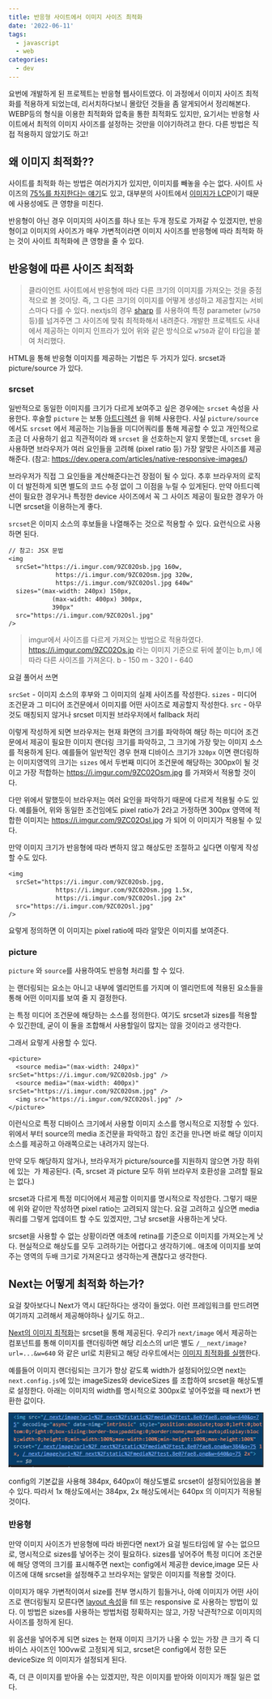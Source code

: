 ```yaml
---
title: 반응형 사이트에서 이미지 사이즈 최적화
date: '2022-06-11'
tags:
  - javascript
  - web
categories:
  - dev
---
```


요번에 개발하게 된 프로젝트는 반응형 웹사이트였다. 이 과정에서 이미지 사이즈 최적화를 적용하게 되었는데, 리서치하다보니 몰랐던 것들을 좀 알게되어서 정리해본다.
WEBP등의 형식을 이용한 최적화와 압축을 통한 최적화도 있지만, 요기서는 반응형 사이트에서 최적의 이미지 사이즈를 설정하는 것만을 이야기하려고 한다. 다른 방법은 직접 적용하지 않았기도 하고!

## 왜 이미지 최적화??

사이트를 최적화 하는 방법은 여러가지가 있지만, 이미지를 빼놓을 수는 없다.
사이트 사이즈의 [75%를 차지한다는 얘기](https://almanac.httparchive.org/en/2019/page-weight)도 있고, 대부분의 사이트에서 [이미지가 LCP](https://web.dev/i18n/ko/optimize-lcp/)이기 때문에 사용성에도 큰 영향을 미친다.

반응형이 아닌 경우 이미지의 사이즈를 하나 또는 두개 정도로 가져갈 수 있겠지만, 반응형이고 이미지의 사이즈가 매우 가변적이라면 이미지 사이즈를 반응형에 따라 최적화 하는 것이 사이트 최적화에 큰 영향을 줄 수 있다.

## 반응형에 따른 사이즈 최적화

> 클라이언트 사이트에서 반응형에 따라 다른 크기의 이미지를 가져오는 것을 중점적으로 볼 것이당.
> 즉, 그 다른 크기의 이미지를 어떻게 생성하고 제공할지는 서비스마다 다를 수 있다. nextjs의 경우 [sharp](https://github.com/lovell/sharp) 를 사용하여 특정 parameter (`w750` 등)를 넘겨주면 그 사이즈에 맞춰 최적화해서 내려준다.
> 개발한 프로젝트도 사내에서 제공하는 이미지 인프라가 있어 위와 같은 방식으로 `w750`과 같이 타입을 붙여 처리했다.

HTML을 통해 반응형 이미지를 제공하는 기법은 두 가지가 있다. srcset과 picture/source 가 있다.

### srcset

일반적으로 동일한 이미지를 크기가 다르게 보여주고 싶은 경우에는 `srcset` 속성을 사용한다. 후술할 `picture` 는 보통 [아트디렉션](https://web.dev/codelab-art-direction/) 을 위해 사용한다.
사실 `picture/source`에서도 `srcset` 에서 제공하는 기능들을 미디어쿼리를 통해 제공할 수 있고 개인적으로 조금 더 사용하기 쉽고 직관적이라 왜 `srcset` 을 선호하는지 알지 못했는데, `srcset` 을 사용하면 브라우저가 여러 요인들을 고려해 (pixel ratio 등) 가장 알맞은 사이즈를 제공해준다. (참고: https://dev.opera.com/articles/native-responsive-images/)

브라우저가 직접 그 요인들을 계산해준다는건 장점이 될 수 있다. 추후 브라우저의 로직이 더 발전하게 되면 별도의 코드 수정 없이 그 이점을 누릴 수 있게된다. 만약 아트디렉션이 필요한 경우거나 특정한 device 사이즈에서 꼭 그 사이즈 제공이 필요한 경우가 아니면 srcset을 이용하는게 좋다.

`srcset`은 이미지 소스의 후보들을 나열해주는 것으로 적용할 수 있다. 요런식으로 사용하면 된다.

```tsx
// 참고: JSX 문법
<img
  srcSet="https://i.imgur.com/9ZC02Osb.jpg 160w,
             https://i.imgur.com/9ZC02Osm.jpg 320w,
             https://i.imgur.com/9ZC02Osl.jpg 640w"
  sizes="(max-width: 240px) 150px,
            (max-width: 400px) 300px,
            390px"
  src="https://i.imgur.com/9ZC02Osl.jpg"
/>
```

> imgur에서 사이즈를 다르게 가져오는 방법으로 적용하였다.
> https://i.imgur.com/9ZC02Os.jp 라는 이미지 기준으로 뒤에 붙이는 b,m,l 에 따라 다른 사이즈를 가져온다.
> b - 150
> m - 320
> l - 640

요걸 풀어서 쓰면

`srcSet` - 이미지 소스의 후부와 그 이미지의 실제 사이즈를 작성한다.
`sizes` - 미디어 조건문과 그 미디어 조건문에서 이미지를 어떤 사이즈로 제공할지 작성한다.
`src` - 아무것도 매칭되지 않거나 srcset 미지원 브라우저에서 fallback 처리

이렇게 작성하게 되면 브라우저는 현재 화면의 크기를 파악하여 해당 하는 미디어 조건문에서 제공이 필요한 이미지 랜더링 크기를 파악하고, 그 크기에 가장 맞는 이미지 소스를 적용하게 된다.
예를들어 일반적인 경우 현재 디바이스 크기가 `320px` 이면 랜더링하는 이미지영역의 크기는 `sizes` 에서 두번째 미디어 조건문에 해당하는 300px이 될 것이고 가장 적합하는 https://i.imgur.com/9ZC02Osm.jpg 를 가져와서 적용할 것이다.

다만 위에서 말했듯이 브라우저는 여러 요인을 파악하기 때문에 다르게 적용될 수도 있다. 예를들어, 위와 동일한 조건임에도 pixel ratio가 2라고 가정하면 300px 영역에 적합한 이미지는 https://i.imgur.com/9ZC02Osl.jpg 가 되어 이 이미지가 적용될 수 있다.

만약 이미지 크기가 반응형에 따라 변하지 않고 해상도만 조절하고 싶다면 이렇게 작성할 수도 있다.

```tsx
<img
  srcSet="https://i.imgur.com/9ZC02Osb.jpg,
             https://i.imgur.com/9ZC02Osm.jpg 1.5x,
             https://i.imgur.com/9ZC02Osl.jpg 2x"
  src="https://i.imgur.com/9ZC02Osl.jpg"
/>
```

요렇게 정의하면 이 이미지는 pixel ratio에 따라 알맞은 이미지를 보여준다.

### picture

`picture` 와 `source`를 사용하여도 반응형 처리를 할 수 있다.

<picture> 는 랜더링되는 요소는 아니고 내부에 <source> 엘리먼트를 가지며 이 엘리먼트에 적용된 요소들을 통해 어떤 이미지를 보여 줄 지 결정한다.

<source>는 특정 미디어 조건문에 해당하는 소스를 정의한다. 여기도 srcset과 sizes를 적용할 수 있긴한데, 굳이 이 둘을 조합해서 사용할일이 많지는 않을 것이라고 생각한다.

그래서 요렇게 사용할 수 있다.

```tsx
<picture>
  <source media="(max-width: 240px)" srcSet="https://i.imgur.com/9ZC02Osb.jpg" />
  <source media="(max-width: 400px)" srcSet="https://i.imgur.com/9ZC02Osm.jpg" />
  <img src="https://i.imgur.com/9ZC02Osl.jpg" />
</picture>
```

이런식으로 특정 디바이스 크기에서 사용할 이미지 소스를 명시적으로 지정할 수 있다.
위에서 부터 source의 media 조건문을 파악하고 참인 조건을 만나면 바로 해당 이미지 소스를 제공하고 아래쪽으로는 내려가지 않는다.

만약 모두 해당하지 않거나, 브라우저가 picture/source를 지원하지 않으면 가장 하위에 있는 <img> 가 제공된다.
(즉, srcset 과 picture 모두 하위 브라우저 호환성을 고려할 필요는 없다.)

srcset과 다르게 특정 미디어에서 제공할 이미지를 명시적으로 작성한다. 그렇기 때문에 위와 같이만 작성하면 pixel ratio는 고려되지 않는다.
요걸 고려하고 싶으면 media 쿼리를 그렇게 업데이트 할 수도 있겠지만, 그냥 srcset을 사용하는게 낫다.

srcset을 사용할 수 없는 상황이라면 애초에 retina를 기준으로 이미지를 가져오는게 낫다.
현실적으로 해상도를 모두 고려하기는 어렵다고 생각하기에.. 애초에 이미지를 보여주는 영역의 두배 크기로 가져온다고 생각하는게 괜찮다고 생각한다.

## Next는 어떻게 최적화 하는가?

요걸 찾아보다니 Next가 역시 대단하다는 생각이 들었다. 이런 프레임워크를 만드려면 여기까지 고려해서 제공해야하나 싶기도 하고..

[Next의 이미지 최적화](https://nextjs.org/docs/basic-features/image-optimization)는 srcset을 통해 제공된다.
우리가 `next/image` 에서 제공하는 컴포넌트를 통해 이미지를 랜더링하면 해당 리소스의 url은 별도 `/__next/image?url=...&w=640` 와 같은 url로 치환되고 해당 라우트에서는 [이미지 최적화를 실행](https://github.com/vercel/next.js/blob/canary/packages/next/server/image-optimizer.ts#L274)한다.

예를들어 이미지 랜더링되는 크기가 항상 같도록 width가 설정되어있으면 next는 `next.config.js`에 있는 imageSizes와 deviceSizes 를 조합하여 srcset을 해상도별로 설정한다.
아래는 이미지의 width를 명시적으로 300px로 넣어주었을 때 next가 변환한 값이다.

![next의 srcset](./capture.png)

config의 기본값을 사용해 384px, 640px이 해상도별로 srcset이 설정되어있음을 볼 수 있다. 따라서 1x 해상도에서는 384px, 2x 해상도에서는 640px 의 이미지가 적용될 것이다.

### 반응형

만약 이미지 사이즈가 반응형에 따라 바뀐다면 next가 요걸 빌드타임에 알 수는 없으므로, 명시적으로 sizes를 넣어주는 것이 필요하다.
sizes를 넣어주어 특정 미디어 조건문에 해당 영역의 크기를 표시해주면 next는 config에서 제공한 device,image 모든 사이즈에 대해 srcset을 설정해주고 브라우저는 알맞은 이미지를 적용할 것이다.

이미지가 매우 가변적이여서 size를 전부 명시하기 힘들거나, 아예 이미지가 어떤 사이즈로 랜더링될지 모른다면 [layout 속성](https://nextjs.org/docs/api-reference/next/image#layout)을 fill 또는 responsive 로 사용하는 방법이 있다.
이 방법은 sizes를 사용하는 방법처럼 정확하지는 않고, 가장 낙관적?으로 이미지의 사이즈를 정하게 된다.

위 옵션을 넣어주게 되면 sizes 는 현재 이미지 크기가 나올 수 있는 가장 큰 크기 즉 디바이스 사이즈인 100vw로 고정되게 되고, srcset은 config에서 정한 모든 deviceSize 의 이미지가 설정되게 된다.

즉, 더 큰 이미지를 받아올 수는 있겠지만, 작은 이미지를 받아와 이미지가 깨질 일은 없다.
